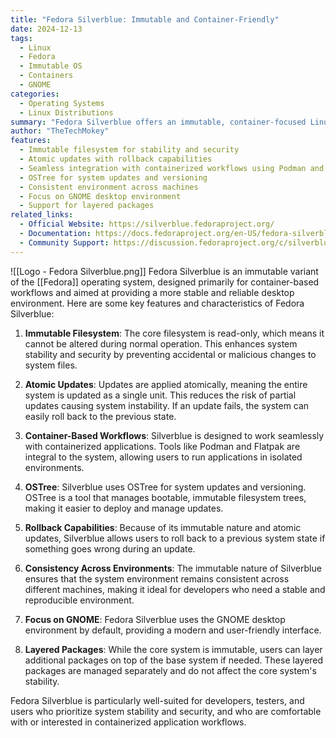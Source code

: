 ```yaml
---
title: "Fedora Silverblue: Immutable and Container-Friendly"
date: 2024-12-13
tags:
  - Linux
  - Fedora
  - Immutable OS
  - Containers
  - GNOME
categories:
  - Operating Systems
  - Linux Distributions
summary: "Fedora Silverblue offers an immutable, container-focused Linux environment with atomic updates, rollback capabilities, and a consistent system state."
author: "TheTechMokey"
features:
  - Immutable filesystem for stability and security
  - Atomic updates with rollback capabilities
  - Seamless integration with containerized workflows using Podman and Flatpak
  - OSTree for system updates and versioning
  - Consistent environment across machines
  - Focus on GNOME desktop environment
  - Support for layered packages
related_links:
  - Official Website: https://silverblue.fedoraproject.org/
  - Documentation: https://docs.fedoraproject.org/en-US/fedora-silverblue/
  - Community Support: https://discussion.fedoraproject.org/c/silverblue/91
---
```



![[Logo - Fedora Silverblue.png]]
Fedora Silverblue is an immutable variant of the [[Fedora]] operating system, designed primarily for container-based workflows and aimed at providing a more stable and reliable desktop environment. Here are some key features and characteristics of Fedora Silverblue:

1. **Immutable Filesystem**: The core filesystem is read-only, which means it cannot be altered during normal operation. This enhances system stability and security by preventing accidental or malicious changes to system files.
    
2. **Atomic Updates**: Updates are applied atomically, meaning the entire system is updated as a single unit. This reduces the risk of partial updates causing system instability. If an update fails, the system can easily roll back to the previous state.
    
3. **Container-Based Workflows**: Silverblue is designed to work seamlessly with containerized applications. Tools like Podman and Flatpak are integral to the system, allowing users to run applications in isolated environments.
    
4. **OSTree**: Silverblue uses OSTree for system updates and versioning. OSTree is a tool that manages bootable, immutable filesystem trees, making it easier to deploy and manage updates.
    
5. **Rollback Capabilities**: Because of its immutable nature and atomic updates, Silverblue allows users to roll back to a previous system state if something goes wrong during an update.
    
6. **Consistency Across Environments**: The immutable nature of Silverblue ensures that the system environment remains consistent across different machines, making it ideal for developers who need a stable and reproducible environment.
    
7. **Focus on GNOME**: Fedora Silverblue uses the GNOME desktop environment by default, providing a modern and user-friendly interface.
    
8. **Layered Packages**: While the core system is immutable, users can layer additional packages on top of the base system if needed. These layered packages are managed separately and do not affect the core system's stability.
    

Fedora Silverblue is particularly well-suited for developers, testers, and users who prioritize system stability and security, and who are comfortable with or interested in containerized application workflows.